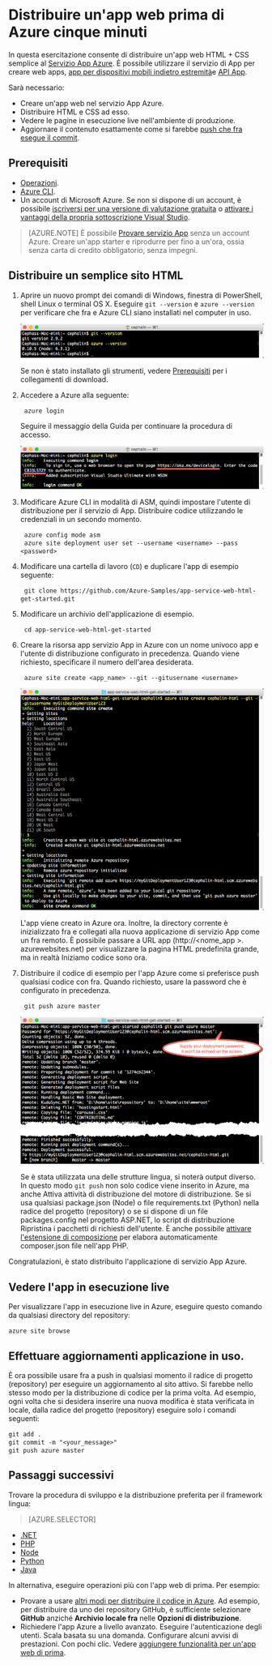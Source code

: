 <properties 
    pageTitle="Distribuire un'app web prima di Azure cinque minuti | Microsoft Azure" 
    description="Informazioni su quanto sia semplice per eseguire le applicazioni web nel servizio App distribuendo un'applicazione di esempio. Iniziare rapidamente sviluppo vero e vedere immediatamente i risultati." 
    services="app-service\web"
    documentationCenter=""
    authors="cephalin"
    manager="wpickett"
    editor=""
/>

<tags
    ms.service="app-service-web"
    ms.workload="web"
    ms.tgt_pltfrm="na"
    ms.devlang="na"
    ms.topic="hero-article"
    ms.date="10/13/2016" 
    ms.author="cephalin"
/>
    
# <a name="deploy-your-first-web-app-to-azure-in-five-minutes"></a>Distribuire un'app web prima di Azure cinque minuti

In questa esercitazione consente di distribuire un'app web HTML + CSS semplice al [Servizio App Azure](../app-service/app-service-value-prop-what-is.md).
È possibile utilizzare il servizio di App per creare web apps, [app per dispositivi mobili indietro estremità](/documentation/learning-paths/appservice-mobileapps/)e [API App](../app-service-api/app-service-api-apps-why-best-platform.md).

Sarà necessario: 

- Creare un'app web nel servizio App Azure.
- Distribuire HTML e CSS ad esso.
- Vedere le pagine in esecuzione live nell'ambiente di produzione.
- Aggiornare il contenuto esattamente come si farebbe [push che fra esegue il commit](https://git-scm.com/docs/git-push).

## <a name="prerequisites"></a>Prerequisiti

- [Operazioni](http://www.git-scm.com/downloads).
- [Azure CLI](../xplat-cli-install.md).
- Un account di Microsoft Azure. Se non si dispone di un account, è possibile [iscriversi per una versione di valutazione gratuita](/pricing/free-trial/?WT.mc_id=A261C142F) o [attivare i vantaggi della propria sottoscrizione Visual Studio](/pricing/member-offers/msdn-benefits-details/?WT.mc_id=A261C142F).

>[AZURE.NOTE] È possibile [Provare servizio App](http://go.microsoft.com/fwlink/?LinkId=523751) senza un account Azure. Creare un'app starter e riprodurre per fino a un'ora, ossia senza carta di credito obbligatorio, senza impegni.

## <a name="deploy-a-simple-html-site"></a>Distribuire un semplice sito HTML

1. Aprire un nuovo prompt dei comandi di Windows, finestra di PowerShell, shell Linux o terminal OS X. Eseguire `git --version` e `azure --version` per verificare che fra e Azure CLI siano installati nel computer in uso.

    ![Testare l'installazione degli strumenti CLI per un'app web prima di Azure](./media/app-service-web-get-started/1-test-tools.png)

    Se non è stato installato gli strumenti, vedere [Prerequisiti](#Prerequisites) per i collegamenti di download.

3. Accedere a Azure alla seguente:

        azure login

    Seguire il messaggio della Guida per continuare la procedura di accesso.

    ![Accedere a Azure per creare la prima app web](./media/app-service-web-get-started/3-azure-login.png)

4. Modificare Azure CLI in modalità di ASM, quindi impostare l'utente di distribuzione per il servizio di App. Distribuire codice utilizzando le credenziali in un secondo momento.

        azure config mode asm
        azure site deployment user set --username <username> --pass <password>

1. Modificare una cartella di lavoro (`CD`) e duplicare l'app di esempio seguente:

        git clone https://github.com/Azure-Samples/app-service-web-html-get-started.git

2. Modificare un archivio dell'applicazione di esempio. 

        cd app-service-web-html-get-started

4. Creare la risorsa app servizio App in Azure con un nome univoco app e l'utente di distribuzione configurato in precedenza. Quando viene richiesto, specificare il numero dell'area desiderata.

        azure site create <app_name> --git --gitusername <username>

    ![Creare la risorsa Azure per un'app web prima di Azure](./media/app-service-web-get-started/4-create-site.png)

    L'app viene creato in Azure ora. Inoltre, la directory corrente è inizializzato fra e collegati alla nuova applicazione di servizio App come un fra remoto.
    È possibile passare a URL app (http://&lt;nome_app >. azurewebsites.net) per visualizzare la pagina HTML predefinita grande, ma in realtà Iniziamo codice sono ora.

4. Distribuire il codice di esempio per l'app Azure come si preferisce push qualsiasi codice con fra. Quando richiesto, usare la password che è configurato in precedenza.

        git push azure master

    ![Inserire codice all'applicazione web prima di Azure](./media/app-service-web-get-started/5-push-code.png)

    Se è stata utilizzata una delle strutture lingua, si noterà output diverso. In questo modo `git push` non solo codice viene inserito in Azure, ma anche Attiva attività di distribuzione del motore di distribuzione. Se si usa qualsiasi package.json (Node) o file requirements.txt (Python) nella radice del progetto (repository) o se si dispone di un file packages.config nel progetto ASP.NET, lo script di distribuzione Ripristina i pacchetti di richiesti dell'utente. È anche possibile [attivare l'estensione di composizione](web-sites-php-mysql-deploy-use-git.md#composer) per elabora automaticamente composer.json file nell'app PHP.

Congratulazioni, è stato distribuito l'applicazione di servizio App Azure.

## <a name="see-your-app-running-live"></a>Vedere l'app in esecuzione live

Per visualizzare l'app in esecuzione live in Azure, eseguire questo comando da qualsiasi directory del repository:

    azure site browse

## <a name="make-updates-to-your-app"></a>Effettuare aggiornamenti applicazione in uso.

È ora possibile usare fra a push in qualsiasi momento il radice di progetto (repository) per eseguire un aggiornamento al sito attivo. Si farebbe nello stesso modo per la distribuzione di codice per la prima volta. Ad esempio, ogni volta che si desidera inserire una nuova modifica è stata verificata in locale, dalla radice del progetto (repository) eseguire solo i comandi seguenti:

    git add .
    git commit -m "<your_message>"
    git push azure master

## <a name="next-steps"></a>Passaggi successivi

Trovare la procedura di sviluppo e la distribuzione preferita per il framework lingua:

> [AZURE.SELECTOR]
- [.NET](web-sites-dotnet-get-started.md)
- [PHP](app-service-web-php-get-started.md)
- [Node](app-service-web-nodejs-get-started.md)
- [Python](web-sites-python-ptvs-django-mysql.md)
- [Java](web-sites-java-get-started.md)

In alternativa, eseguire operazioni più con l'app web di prima. Per esempio:

- Provare a usare [altri modi per distribuire il codice in Azure](../app-service-web/web-sites-deploy.md). Ad esempio, per distribuire da uno dei repository GitHub, è sufficiente selezionare **GitHub** anziché **Archivio locale fra** nelle **Opzioni di distribuzione**.
- Richiedere l'app Azure a livello avanzato. Eseguire l'autenticazione degli utenti. Scala basata su una domanda. Configurare alcuni avvisi di prestazioni. Con pochi clic. Vedere [aggiungere funzionalità per un'app web di prima](app-service-web-get-started-2.md).

